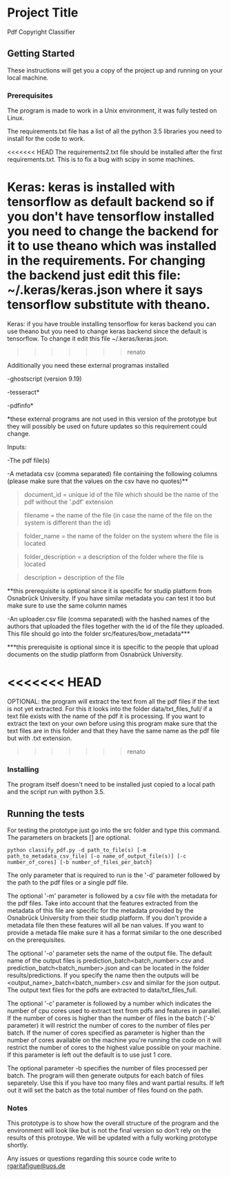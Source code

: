 # Project Title

Pdf Copyright Classifier

## Getting Started

These instructions will get you a copy of the project up and running on your local machine.

### Prerequisites

The program is made to work in a Unix environment, it was fully tested on Linux.

The requirements.txt file has a list of all the python 3.5 libraries you need to install for the 
code to work.

<<<<<<< HEAD
The requirements2.txt file should be installed after the first requirements.txt. This is to fix a bug with scipy in some machines.

Keras: keras is installed with tensorflow as default backend so if you don't have tensorflow installed you need to change the backend for it to use theano which was installed in 
the requirements. For changing the backend just edit this file: ~/.keras/keras.json where it says tensorflow substitute with theano. 
=======
Keras: if you have trouble installing tensorflow for keras backend you can use theano but you need to change keras 
backend since the default is tensorflow. To change it edit this file ~/.keras/keras.json.
>>>>>>> renato

Additionally you need these external programas installed 

-ghostscript (version 9.19)

-tesseract*

-pdfinfo*

*these external programs are not used in this version of the prototype but they will possibly be used on future updates so this requirement could change.

Inputs:

-The pdf file(s)

-A metadata csv (comma separated) file containing the following columns (please make sure that the values on the csv have no quotes)**

>document_id = unique id of the file which should be the name of the pdf without the '.pdf' extension

>filename = the name of the file (in case the name of the file on the system is different than the id)

>folder_name = the name of the folder on the system where the file is located

>folder_description = a description of the folder where the file is located

>description = description of the file

**this prerequisite is optional since it is specific for studip platform from Osnabrück University. If you have similar metadata you can test it too but make sure to use the 
same column names

-An uploader.csv file (comma separated) with the hashed names of the authors that uploaded the files together with the id of the file they uploaded. This file should go into 
the folder src/features/bow_metadata***

***this prerequisite is optional since it is specific to the people that upload documents on the studip platform from Osnabrück University.

<<<<<<< HEAD
=======
OPTIONAL: the program will extract the text from all the pdf files if the text is not yet extracted. For this it 
looks into the folder data/txt_files_full/ if a text file exists with the name of the pdf it is processing. If you 
want to extract the text on your own before using this program  make sure that the text files are in this folder 
and that they have the same name as the pdf file but with .txt extension.

>>>>>>> renato
### Installing

The program itself doesn't need to be installed just copied to a local path and the script run with python 3.5.

## Running the tests

For testing the prototype just go into the src folder and type this command. The parameters on brackets [] are optional. 

```
python classify_pdf.py -d path_to_file(s) [-m path_to_metadata_csv_file] [-o name_of_output_file(s)] [-c number_of_cores] [-b number_of_files_per_batch]
```
The only parameter that is required to run is the '-d' parameter followed by the path to the pdf files or a single pdf file.

The optional '-m' parameter is followed by a csv file with the metadata for the pdf files. Take into account that the features extracted from the metadata of this file are 
specific for the metadata provided by the Osnabrück University from their studip platform. If you don't provide a metadata file then these features will all be nan values. If 
you want to provide a metada file make sure it has a format similar to the one described on the prerequisites.

The optional '-o' parameter sets the name of the output file. The default name of the output files is prediction_batch<batch_number>.csv and prediction_batch<batch_number>.json 
and can be located in the folder results/predictions. If you specify the name then the outputs will be <output_name>_batch<batch_number>.csv and similar for the json 
output. The output text files for the pdfs are extracted to data/txt_files_full. 

The optional '-c' parameter is followed by a number which indicates the number of cpu cores used to extract text from pdfs and features in parallel. If the number of cores is 
higher than the number of files in the batch ('-b' parameter) it will restrict the number of cores to the number of files per batch. If the numer of cores specified as parameter 
is higher than the number of cores available on the machine you're running the code on it will restrict the number of cores to the highest value possible on your machine. If 
this parameter is left out the default is to use just 1 core.

The optional parameter -b specifies the number of files processed per batch. The program will then generate outputs for each batch of files separetely. Use this if you have too 
many files and want partial results. If left out it will set the batch as the total number of files found on the path. 

### Notes

This prototype is to show how the overall structure of the program and the environment will look like but is not the final version so don't rely on the results of this protoype.
We will be updated with a fully working prototype shortly.

Any issues or questions regarding this source code write to rgaritafigue@uos.de 
